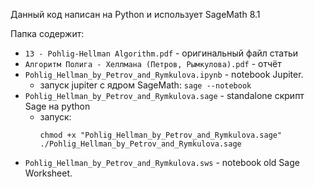 Данный код написан на Python и использует SageMath 8.1

Папка содержит: 
* ```13 - Pohlig-Hellman Algorithm.pdf``` - оригинальный файл статьи
* ```Алгоритм Полига - Хеллмана (Петров, Рымкулова).pdf``` - отчёт
* ```Pohlig_Hellman_by_Petrov_and_Rymkulova.ipynb``` - notebook Jupiter.
    * запуск jupiter с ядром SageMath: ```sage --notebook```
* ```Pohlig_Hellman_by_Petrov_and_Rymkulova.sage``` - standalone скрипт Sage на python
    * запуск: 
        ```
        chmod +x "Pohlig_Hellman_by_Petrov_and_Rymkulova.sage"
        ./Pohlig_Hellman_by_Petrov_and_Rymkulova.sage
        ```
* ```Pohlig_Hellman_by_Petrov_and_Rymkulova.sws``` - notebook old Sage Worksheet.
